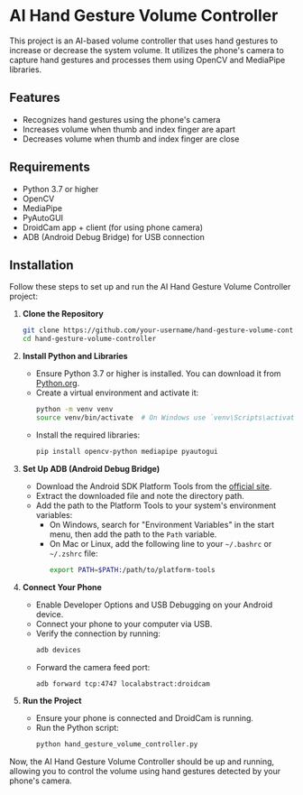 # AI Hand Gesture Volume Controller

This project is an AI-based volume controller that uses hand gestures to increase or decrease the system volume. It utilizes the phone's camera to capture hand gestures and processes them using OpenCV and MediaPipe libraries.

## Features

- Recognizes hand gestures using the phone's camera
- Increases volume when thumb and index finger are apart
- Decreases volume when thumb and index finger are close

## Requirements

- Python 3.7 or higher
- OpenCV
- MediaPipe
- PyAutoGUI
- DroidCam app + client (for using phone camera)
- ADB (Android Debug Bridge) for USB connection

## Installation

Follow these steps to set up and run the AI Hand Gesture Volume Controller project:

1. **Clone the Repository**
    ```sh
    git clone https://github.com/your-username/hand-gesture-volume-controller.git
    cd hand-gesture-volume-controller
    ```

2. **Install Python and Libraries**
    - Ensure Python 3.7 or higher is installed. You can download it from [Python.org](https://www.python.org/).
    - Create a virtual environment and activate it:
        ```sh
        python -m venv venv
        source venv/bin/activate  # On Windows use `venv\Scripts\activate`
        ```
    - Install the required libraries:
        ```sh
        pip install opencv-python mediapipe pyautogui
        ```

3. **Set Up ADB (Android Debug Bridge)**
    - Download the Android SDK Platform Tools from the [official site](https://developer.android.com/studio/releases/platform-tools).
    - Extract the downloaded file and note the directory path.
    - Add the path to the Platform Tools to your system's environment variables:
        - On Windows, search for "Environment Variables" in the start menu, then add the path to the `Path` variable.
        - On Mac or Linux, add the following line to your `~/.bashrc` or `~/.zshrc` file:
            ```sh
            export PATH=$PATH:/path/to/platform-tools
            ```

4. **Connect Your Phone**
    - Enable Developer Options and USB Debugging on your Android device.
    - Connect your phone to your computer via USB.
    - Verify the connection by running:
        ```sh
        adb devices
        ```
    - Forward the camera feed port:
        ```sh
        adb forward tcp:4747 localabstract:droidcam
        ```

5. **Run the Project**
    - Ensure your phone is connected and DroidCam is running.
    - Run the Python script:
        ```sh
        python hand_gesture_volume_controller.py
        ```

Now, the AI Hand Gesture Volume Controller should be up and running, allowing you to control the volume using hand gestures detected by your phone's camera.
